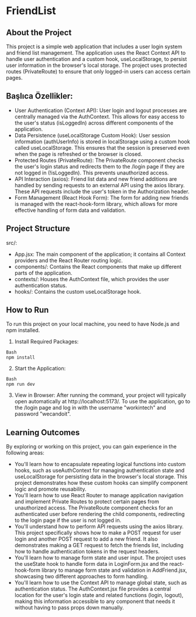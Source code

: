 # FriendList
## About the Project
This project is a simple web application that includes a user login system and friend list management. The application uses the React Context API to handle user authentication and a custom hook, useLocalStorage, to persist user information in the browser's local storage. The project uses protected routes (PrivateRoute) to ensure that only logged-in users can access certain pages.
## Başlıca Özellikler:
* User Authentication (Context API): User login and logout processes are centrally managed via the AuthContext. This allows for easy access to the user's status (isLoggedIn) across different components of the application.
* Data Persistence (useLocalStorage Custom Hook): User session information (authUserInfo) is stored in localStorage using a custom hook called useLocalStorage. This ensures that the session is preserved even when the page is refreshed or the browser is closed.
* Protected Routes (PrivateRoute): The PrivateRoute component checks the user's login status and redirects them to the /login page if they are not logged in (!isLoggedIn). This prevents unauthorized access.
* API Interaction (axios): Friend list data and new friend additions are handled by sending requests to an external API using the axios library. These API requests include the user's token in the Authorization header.
* Form Management (React Hook Form): The form for adding new friends is managed with the react-hook-form library, which allows for more effective handling of form data and validation.
## Project Structure
src/:
* App.jsx: The main component of the application; it contains all Context providers and the React Router routing logic.
* components/: Contains the React components that make up different parts of the application.
* contexts/: Houses the AuthContext file, which provides the user authentication status.
* hooks/: Contains the custom useLocalStorage hook.
## How to Run
To run this project on your local machine, you need to have Node.js and npm installed.
1. Install Required Packages:
```
Bash
npm install
```
2. Start the Application:
```
Bash
npm run dev
```
3. View in Browser: After running the command, your project will typically open automatically at http://localhost:5173/. To use the application, go to the /login page and log in with the username "workintech" and password "wecandoit".
## Learning Outcomes
By exploring or working on this project, you can gain experience in the following areas:
* You'll learn how to encapsulate repeating logical functions into custom hooks, such as useAuthContext for managing authentication state and useLocalStorage for persisting data in the browser's local storage. This project demonstrates how these custom hooks can simplify component logic and promote reusability.
* You'll learn how to use React Router to manage application navigation and implement Private Routes to protect certain pages from unauthorized access. The PrivateRoute component checks for an authenticated user before rendering the child components, redirecting to the login page if the user is not logged in.
* You'll understand how to perform API requests using the axios library. This project specifically shows how to make a POST request for user login and another POST request to add a new friend. It also demonstrates making a GET request to fetch the friends list, including how to handle authentication tokens in the request headers.
* You'll learn how to manage form state and user input. The project uses the useState hook to handle form data in LoginForm.jsx and the react-hook-form library to manage form state and validation in AddFriend.jsx, showcasing two different approaches to form handling.
* You'll learn how to use the Context API to manage global state, such as authentication status. The AuthContext.jsx file provides a central location for the user's login state and related functions (login, logout), making this information accessible to any component that needs it without having to pass props down manually.